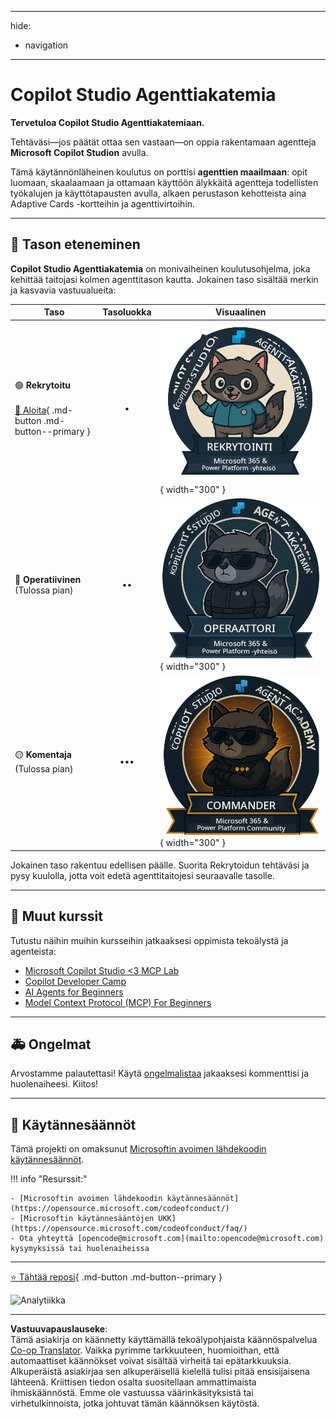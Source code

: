 <!--
CO_OP_TRANSLATOR_METADATA:
{
  "original_hash": "15e57e059ce7689d602d7853187235cd",
  "translation_date": "2025-10-17T01:13:27+00:00",
  "source_file": "docs/index.md",
  "language_code": "fi"
}
-->
---
hide:
- navigation
---

# Copilot Studio Agenttiakatemia

**Tervetuloa Copilot Studio Agenttiakatemiaan.**  

Tehtäväsi—jos päätät ottaa sen vastaan—on oppia rakentamaan agentteja **Microsoft Copilot Studion** avulla.

Tämä käytännönläheinen koulutus on porttisi **agenttien maailmaan**: opit luomaan, skaalaamaan ja ottamaan käyttöön älykkäitä agentteja todellisten työkalujen ja käyttötapausten avulla, alkaen perustason kehotteista aina Adaptive Cards -kortteihin ja agenttivirtoihin.

---

## 🏅 Tason eteneminen

**Copilot Studio Agenttiakatemia** on monivaiheinen koulutusohjelma, joka kehittää taitojasi kolmen agenttitason kautta. Jokainen taso sisältää merkin ja kasvavia vastuualueita:

| Taso             | Tasoluokka | Visuaalinen |
|------------------|:-----:|--------|
| 🟢 **Rekrytoitu**</br></br>[🚀 Aloita](https://aka.ms/agent-academy-recruit){ .md-button .md-button--primary }     | •     | ![Rekrytoidun merkki](../../../translated_images/mcs-agent-academy-recruit-badge.ae42fcac011188229cda7c92da096df498ae9d647b2f66c6edf16befbbcbb339.fi.png){ width="300" }     |
| 🔵 **Operatiivinen**</br>(Tulossa pian)   | ••    | ![Operatiivisen merkki](../../../translated_images/mcs-agent-academy-operative-badge.1366e342a9b895d01f94429b640bca24ed169dbcb9dc099ba149b92825c7a0ac.fi.png){ width="300" } |
| 🟡 **Komentaja**</br>(Tulossa pian)    | •••   | ![Komentajan merkki](../../../translated_images/mcs-agent-academy-commander-badge.a62ed6b9c3c9bf697286fbfd692b3dddc69a95d0d519b8776667a7bd50e2a183.fi.png){ width="300" } |

Jokainen taso rakentuu edellisen päälle. Suorita Rekrytoidun tehtäväsi ja pysy kuulolla, jotta voit edetä agenttitaitojesi seuraavalle tasolle.

---

## 🎒 Muut kurssit

Tutustu näihin muihin kursseihin jatkaaksesi oppimista tekoälystä ja agenteista:

- [Microsoft Copilot Studio <3 MCP Lab](https://aka.ms/mcsmcplab)
- [Copilot Developer Camp](https://microsoft.github.io/copilot-camp/)
- [AI Agents for Beginners](https://microsoft.github.io/ai-agents-for-beginners/)
- [Model Context Protocol (MCP) For Beginners](https://github.com/microsoft/mcp-for-beginners)

---

## 🚑 Ongelmat

Arvostamme palautettasi! Käytä [ongelmalistaa](https://github.com/microsoft/agent-academy/issues) jakaaksesi kommenttisi ja huolenaiheesi. Kiitos!

---

## 📜 Käytännesäännöt

Tämä projekti on omaksunut [Microsoftin avoimen lähdekoodin käytännesäännöt](https://opensource.microsoft.com/codeofconduct/).

!!! info "Resurssit:"

    - [Microsoftin avoimen lähdekoodin käytännesäännöt](https://opensource.microsoft.com/codeofconduct/)
    - [Microsoftin käytännesääntöjen UKK](https://opensource.microsoft.com/codeofconduct/faq/)
    - Ota yhteyttä [opencode@microsoft.com](mailto:opencode@microsoft.com) kysymyksissä tai huolenaiheissa

---

[⭐️ Tähtää reposi](https://github.com/microsoft/agent-academy){ .md-button .md-button--primary }

<!-- markdownlint-disable-next-line MD033 -->
<img src="https://m365-visitor-stats.azurewebsites.net/agent-academy/index" alt="Analytiikka" />

---

**Vastuuvapauslauseke**:  
Tämä asiakirja on käännetty käyttämällä tekoälypohjaista käännöspalvelua [Co-op Translator](https://github.com/Azure/co-op-translator). Vaikka pyrimme tarkkuuteen, huomioithan, että automaattiset käännökset voivat sisältää virheitä tai epätarkkuuksia. Alkuperäistä asiakirjaa sen alkuperäisellä kielellä tulisi pitää ensisijaisena lähteenä. Kriittisen tiedon osalta suositellaan ammattimaista ihmiskäännöstä. Emme ole vastuussa väärinkäsityksistä tai virhetulkinnoista, jotka johtuvat tämän käännöksen käytöstä.